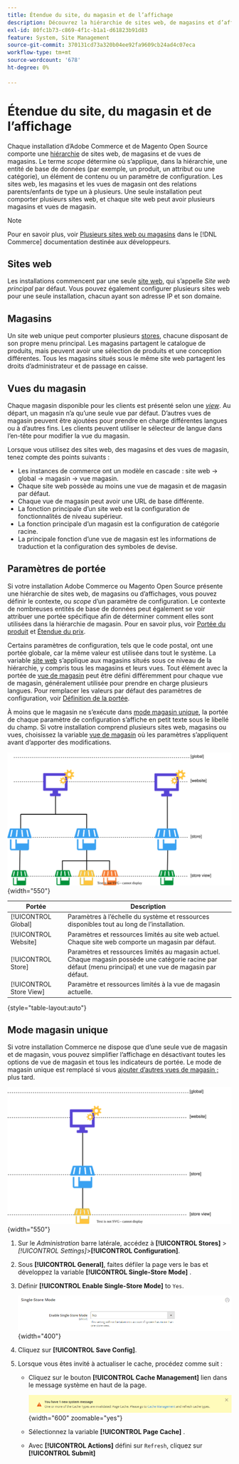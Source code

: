 ```yaml
---
title: Étendue du site, du magasin et de l’affichage
description: Découvrez la hiérarchie de sites web, de magasins et d’affichages de magasins que vous pouvez utiliser pour offrir des expériences d’achat à vos clients.
exl-id: 80fc1b73-c869-4f1c-b1a1-d61823b91d83
feature: System, Site Management
source-git-commit: 370131cd73a320b04ee92fa9609cb24ad4c07eca
workflow-type: tm+mt
source-wordcount: '678'
ht-degree: 0%

---
```


# Étendue du site, du magasin et de l’affichage

Chaque installation d’Adobe Commerce et de Magento Open Source comporte une [hiérarchie](../stores-purchase/stores.md) de sites web, de magasins et de vues de magasins. Le terme _scope_ détermine où s’applique, dans la hiérarchie, une entité de base de données (par exemple, un produit, un attribut ou une catégorie), un élément de contenu ou un paramètre de configuration. Les sites web, les magasins et les vues de magasin ont des relations parents/enfants de type un à plusieurs. Une seule installation peut comporter plusieurs sites web, et chaque site web peut avoir plusieurs magasins et vues de magasin.

>[!NOTE]
>
>Pour en savoir plus, voir [Plusieurs sites web ou magasins](https://experienceleague.adobe.com/docs/commerce-operations/configuration-guide/multi-sites/ms-overview.html) dans le [!DNL Commerce] documentation destinée aux développeurs.

## Sites web

Les installations commencent par une seule [site web](../stores-purchase/stores.md#add-websites), qui s’appelle _Site web principal_ par défaut. Vous pouvez également configurer plusieurs sites web pour une seule installation, chacun ayant son adresse IP et son domaine.

## Magasins

Un site web unique peut comporter plusieurs [stores](../stores-purchase/stores.md#add-stores), chacune disposant de son propre menu principal. Les magasins partagent le catalogue de produits, mais peuvent avoir une sélection de produits et une conception différentes. Tous les magasins situés sous le même site web partagent les droits d’administrateur et de passage en caisse.

## Vues du magasin

Chaque magasin disponible pour les clients est présenté selon une _[view](../stores-purchase/store-views.md)_. Au départ, un magasin n’a qu’une seule vue par défaut. D’autres vues de magasin peuvent être ajoutées pour prendre en charge différentes langues ou à d’autres fins. Les clients peuvent utiliser le sélecteur de langue dans l’en-tête pour modifier la vue du magasin.

Lorsque vous utilisez des sites web, des magasins et des vues de magasin, tenez compte des points suivants :

- Les instances de commerce ont un modèle en cascade : site web → global → magasin → vue magasin.
- Chaque site web possède au moins une vue de magasin et de magasin par défaut.
- Chaque vue de magasin peut avoir une URL de base différente.
- La fonction principale d’un site web est la configuration de fonctionnalités de niveau supérieur.
- La fonction principale d’un magasin est la configuration de catégorie racine.
- La principale fonction d’une vue de magasin est les informations de traduction et la configuration des symboles de devise.

## Paramètres de portée

Si votre installation Adobe Commerce ou Magento Open Source présente une hiérarchie de sites web, de magasins ou d’affichages, vous pouvez définir le contexte, ou _scope_ d’un paramètre de configuration. Le contexte de nombreuses entités de base de données peut également se voir attribuer une portée spécifique afin de déterminer comment elles sont utilisées dans la hiérarchie de magasin. Pour en savoir plus, voir [Portée du produit](../catalog/introduction.md#product-scope) et [Étendue du prix](../catalog/catalog-price-scope.md).

Certains paramètres de configuration, tels que le code postal, ont une portée globale, car la même valeur est utilisée dans tout le système. La variable [site web](../stores-purchase/stores.md#add-websites) s’applique aux magasins situés sous ce niveau de la hiérarchie, y compris tous les magasins et leurs vues. Tout élément avec la portée de [vue de magasin](../stores-purchase/store-views.md) peut être défini différemment pour chaque vue de magasin, généralement utilisée pour prendre en charge plusieurs langues. Pour remplacer les valeurs par défaut des paramètres de configuration, voir [Définition de la portée](../configuration-reference/scope-change.md#set-the-scope).

À moins que le magasin ne s’exécute dans [mode magasin unique](#single-store-mode), la portée de chaque paramètre de configuration s’affiche en petit texte sous le libellé du champ. Si votre installation comprend plusieurs sites web, magasins ou vues, choisissez la variable [vue de magasin](../stores-purchase/store-views.md) où les paramètres s’appliquent avant d’apporter des modifications.

![Hiérarchie des sites web, des magasins et des vues de magasin](./assets/scope-multisite.svg){width="550"}

| Portée | Description |
|--- |--- |
| [!UICONTROL Global] | Paramètres à l’échelle du système et ressources disponibles tout au long de l’installation. |
| [!UICONTROL Website] | Paramètres et ressources limités au site web actuel. Chaque site web comporte un magasin par défaut. |
| [!UICONTROL Store] | Paramètres et ressources limités au magasin actuel. Chaque magasin possède une catégorie racine par défaut (menu principal) et une vue de magasin par défaut. |
| [!UICONTROL Store View] | Paramètre et ressources limités à la vue de magasin actuelle. |

{style="table-layout:auto"}

## Mode magasin unique

Si votre installation Commerce ne dispose que d’une seule vue de magasin et de magasin, vous pouvez simplifier l’affichage en désactivant toutes les options de vue de magasin et tous les indicateurs de portée. Le mode de magasin unique est remplacé si vous [ajouter d’autres vues de magasin ;](../stores-purchase/store-views.md) plus tard.

![Portée - vue unique](./assets/scope-single-view.svg){width="550"}

1. Sur le _Administration_ barre latérale, accédez à **[!UICONTROL Stores]** > _[!UICONTROL Settings]_>**[!UICONTROL Configuration]**.

1. Sous **[!UICONTROL General]**, faites défiler la page vers le bas et développez la variable **[!UICONTROL Single-Store Mode]** .

1. Définir **[!UICONTROL Enable Single-Store Mode]** to `Yes`.

   ![Configuration générale - Activation du mode Boutique unique](./assets/general-single-store-mode.png){width="400"}

1. Cliquez sur **[!UICONTROL Save Config]**.

1. Lorsque vous êtes invité à actualiser le cache, procédez comme suit :

   - Cliquez sur le bouton **[!UICONTROL Cache Management]** lien dans le message système en haut de la page.

     ![Message système - Gestion du cache](../catalog/assets/msg-cache-management.png){width="600" zoomable="yes"}

   - Sélectionnez la variable **[!UICONTROL Page Cache]** .

   - Avec **[!UICONTROL Actions]** défini sur `Refresh`, cliquez sur **[!UICONTROL Submit]**
